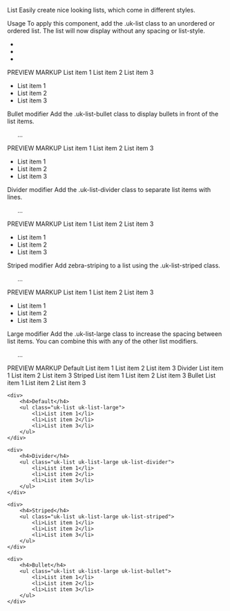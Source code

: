 


List
Easily create nice looking lists, which come in different styles.

Usage
To apply this component, add the .uk-list class to an unordered or ordered list. The list will now display without any spacing or list-style.

<ul class="uk-list">
    <li></li>
    <li></li>
    <li></li>
</ul>
PREVIEW
MARKUP
List item 1
List item 2
List item 3


<ul class="uk-list">
    <li>List item 1</li>
    <li>List item 2</li>
    <li>List item 3</li>
</ul>


Bullet modifier
Add the .uk-list-bullet class to display bullets in front of the list items.

<ul class="uk-list uk-list-bullet">...</ul>
PREVIEW
MARKUP
List item 1
List item 2
List item 3

<ul class="uk-list uk-list-bullet">
    <li>List item 1</li>
    <li>List item 2</li>
    <li>List item 3</li>
</ul>


Divider modifier
Add the .uk-list-divider class to separate list items with lines.

<ul class="uk-list uk-list-divider">...</ul>
PREVIEW
MARKUP
List item 1
List item 2
List item 3

<ul class="uk-list uk-list-divider">
    <li>List item 1</li>
    <li>List item 2</li>
    <li>List item 3</li>
</ul>



Striped modifier
Add zebra-striping to a list using the .uk-list-striped class.

<ul class="uk-list uk-list-striped">...</ul>
PREVIEW
MARKUP
List item 1
List item 2
List item 3


<ul class="uk-list uk-list-striped">
    <li>List item 1</li>
    <li>List item 2</li>
    <li>List item 3</li>
</ul>


Large modifier
Add the .uk-list-large class to increase the spacing between list items. You can combine this with any of the other list modifiers.

<ul class="uk-list uk-list-large">...</ul>
PREVIEW
MARKUP
Default
List item 1
List item 2
List item 3
Divider
List item 1
List item 2
List item 3
Striped
List item 1
List item 2
List item 3
Bullet
List item 1
List item 2
List item 3


<div class="uk-child-width-expand@s" uk-grid>

    <div>
        <h4>Default</h4>
        <ul class="uk-list uk-list-large">
            <li>List item 1</li>
            <li>List item 2</li>
            <li>List item 3</li>
        </ul>
    </div>

    <div>
        <h4>Divider</h4>
        <ul class="uk-list uk-list-large uk-list-divider">
            <li>List item 1</li>
            <li>List item 2</li>
            <li>List item 3</li>
        </ul>
    </div>

    <div>
        <h4>Striped</h4>
        <ul class="uk-list uk-list-large uk-list-striped">
            <li>List item 1</li>
            <li>List item 2</li>
            <li>List item 3</li>
        </ul>
    </div>

    <div>
        <h4>Bullet</h4>
        <ul class="uk-list uk-list-large uk-list-bullet">
            <li>List item 1</li>
            <li>List item 2</li>
            <li>List item 3</li>
        </ul>
    </div>

</div>


